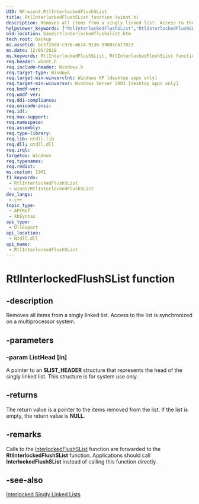 ```yaml
---
UID: NF:winnt.RtlInterlockedFlushSList
title: RtlInterlockedFlushSList function (winnt.h)
description: Removes all items from a singly linked list. Access to the list is synchronized on a multiprocessor system. (RtlInterlockedFlushSList)
helpviewer_keywords: ["RtlInterlockedFlushSList","RtlInterlockedFlushSList function","base.rtlinterlockedflushslist","winnt/RtlInterlockedFlushSList"]
old-location: base\rtlinterlockedflushslist.htm
tech.root: backup
ms.assetid: bc5f28d8-c976-4614-9136-99887c617023
ms.date: 12/05/2018
ms.keywords: RtlInterlockedFlushSList, RtlInterlockedFlushSList function, base.rtlinterlockedflushslist, winnt/RtlInterlockedFlushSList
req.header: winnt.h
req.include-header: Windows.h
req.target-type: Windows
req.target-min-winverclnt: Windows XP [desktop apps only]
req.target-min-winversvr: Windows Server 2003 [desktop apps only]
req.kmdf-ver: 
req.umdf-ver: 
req.ddi-compliance: 
req.unicode-ansi: 
req.idl: 
req.max-support: 
req.namespace: 
req.assembly: 
req.type-library: 
req.lib: ntdll.lib
req.dll: ntdll.dll
req.irql: 
targetos: Windows
req.typenames: 
req.redist: 
ms.custom: 19H1
f1_keywords:
 - RtlInterlockedFlushSList
 - winnt/RtlInterlockedFlushSList
dev_langs:
 - c++
topic_type:
 - APIRef
 - kbSyntax
api_type:
 - DllExport
api_location:
 - Ntdll.dll
api_name:
 - RtlInterlockedFlushSList
---
```


# RtlInterlockedFlushSList function


## -description

Removes all items from a singly linked list. Access to the list is synchronized on a multiprocessor system.

## -parameters

### -param ListHead [in]

A pointer to an <b>SLIST_HEADER</b> structure that represents the head of the singly linked list. This structure is for system use only.

## -returns

The return value is a pointer to the items removed from the list. If the list is empty, the return value is <b>NULL</b>.

## -remarks

Calls to the <a href="/windows/desktop/api/interlockedapi/nf-interlockedapi-interlockedflushslist">InterlockedFlushSList</a> function are forwarded to the <b>RtlInterlockedFlushSList</b> function. Applications should call <b>InterlockedFlushSList</b> instead of calling this function directly.

## -see-also

<a href="/windows/desktop/Sync/interlocked-singly-linked-lists">Interlocked Singly Linked Lists</a>
